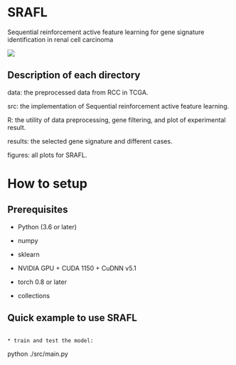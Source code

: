 # SRAFL
Sequential reinforcement active feature learning for gene signature identification in renal cell carcinoma

![](https://github.com/linxi159/SRAFL/blob/main/figures/Figure_1_Final.jpg) 

## Description of each directory
data: the preprocessed data from RCC in TCGA.

src: the implementation of Sequential reinforcement active feature learning.

R: the utility of data preprocessing, gene filtering, and plot of experimental result.

results: the selected gene signature and different cases.

figures: all plots for SRAFL.


# How to setup

## Prerequisites

* Python (3.6 or later)

* numpy

* sklearn

* NVIDIA GPU + CUDA 1150 + CuDNN v5.1

* torch 0.8 or later

* collections

## Quick example to use SRAFL

```

* train and test the model:

```
python ./src/main.py
```



